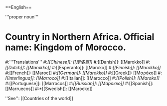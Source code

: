 ==English==

'''proper noun'''

# Country in Northern Africa. Official name: Kingdom of Morocco.
#:'''Translations'''
#:*[[Chinese]]: [[摩洛哥]]
#:*[[Danish]]: [[Marokko]]
#:*[[Dutch]]: [[Marokko]]
#:*[[Esperanto]]: [[Maroko]]
#:*[[Finnish]]: [[Marokko]]
#:*[[French]]: [[Maroc]]
#:*[[German]]: [[Marokko]]
#:*[[Greek]]: [[Μαρόκο]]
#:*[[Interlingua]]: [[Marroco]]
#:*[[Italian]]: [[Marocco]]
#:*[[Polish]]: [[Maroko]]
#:*[[Portuguese]]: [[Marrocos]]
#:*[[Russian]]: [[Марокко]]
#:*[[Spanish]]: [[Marruecos]]
#:*[[Swedish]]: [[Marocko]]

''See'': [[Countries of the world]]
